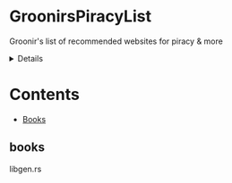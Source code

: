 # GroonirsPiracyList
Groonir's list of recommended websites for piracy &amp; more
<details>
test
</details>

# Contents

- [Books](#books)


## books
libgen.rs



